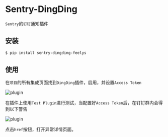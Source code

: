 # Sentry-DingDing

`Sentry`的`钉钉`通知插件

## 安装

```bash
$ pip install sentry-dingding-feelys
```

## 使用

在`项目`的所有集成页面找到`DingDing`插件，启用，并设置`Access Token`

![plugin](https://raw.githubusercontent.com/anshengme/sentry-dingding/master/docs/images/options.png)

在插件上使用`Test Plugin`进行测试，当配置好`Access Token`后，在钉钉群内会得到以下警告

![plugin](https://raw.githubusercontent.com/anshengme/sentry-dingding/master/docs/images/dingding.png)

点击`href`按钮，打开异常详情页面。
